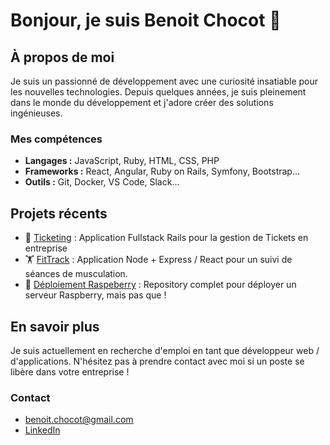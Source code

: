 # Bonjour, je suis Benoit Chocot 👋

## À propos de moi
Je suis un passionné de développement avec une curiosité insatiable pour les nouvelles technologies. Depuis quelques années, je suis pleinement dans le monde du développement et j'adore créer des solutions ingénieuses.

### Mes compétences
- **Langages :** JavaScript, Ruby, HTML, CSS, PHP
- **Frameworks :** React, Angular, Ruby on Rails, Symfony, Bootstrap...
- **Outils :** Git, Docker, VS Code, Slack...
## Projets récents
- 🎫 [Ticketing](https://github.com/benoitchocot/ticketing) : Application Fullstack Rails pour la gestion de Tickets en entreprise
- 🏋️ [FitTrack](https://github.com/benoitchocot/FitTrack) : Application Node + Express / React pour un suivi de séances de musculation.
- 🤖 [Déploiement Raspeberry](https://github.com/benoitchocot/pi) : Repository complet pour déployer un serveur Raspberry, mais pas que ! 
## En savoir plus
Je suis actuellement en recherche d'emploi en tant que développeur web / d'applications. N'hésitez pas à prendre contact avec moi si un poste se libère dans votre entreprise !
### Contact
- benoit.chocot@gmail.com
- [LinkedIn](https://www.linkedin.com/in/benoit-chocot)

